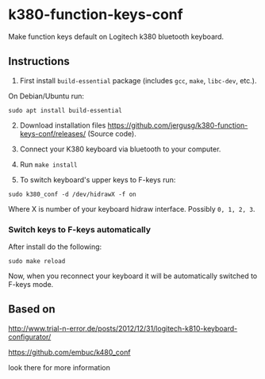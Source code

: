 # k380-function-keys-conf
Make function keys default on Logitech k380 bluetooth keyboard.

## Instructions

1) First install `build-essential` package (includes `gcc`, `make`, `libc-dev`, etc.). 

On Debian/Ubuntu run:
```
sudo apt install build-essential
```
2) Download installation files https://github.com/jergusg/k380-function-keys-conf/releases/ (Source code).

3) Connect your K380 keyboard via bluetooth to your computer.

4) Run `make install`

5) To switch keyboard's upper keys to F-keys run:

```
sudo k380_conf -d /dev/hidrawX -f on
```
Where X is number of your keyboard hidraw interface. Possibly `0, 1, 2, 3`.

### Switch keys to F-keys automatically

After install do the following:
```
sudo make reload
```
Now, when you reconnect your keyboard it will be automatically switched to F-keys mode.

## Based on

<http://www.trial-n-error.de/posts/2012/12/31/logitech-k810-keyboard-configurator/>

<https://github.com/embuc/k480_conf>

look there for more information
